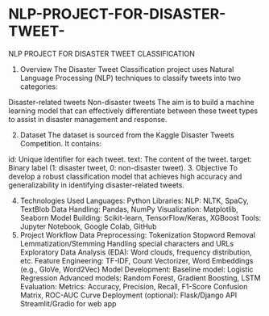 # NLP-PROJECT-FOR-DISASTER-TWEET-
NLP PROJECT FOR DISASTER TWEET CLASSIFICATION 
1. Overview
The Disaster Tweet Classification project uses Natural Language Processing (NLP) techniques to classify tweets into two categories:

Disaster-related tweets
Non-disaster tweets
The aim is to build a machine learning model that can effectively differentiate between these tweet types to assist in disaster management and response.

2. Dataset
The dataset is sourced from the Kaggle Disaster Tweets Competition. It contains:

id: Unique identifier for each tweet.
text: The content of the tweet.
target: Binary label (1: disaster tweet, 0: non-disaster tweet).
3. Objective
To develop a robust classification model that achieves high accuracy and generalizability in identifying disaster-related tweets.

4. Technologies Used
Languages: Python
Libraries:
NLP: NLTK, SpaCy, TextBlob
Data Handling: Pandas, NumPy
Visualization: Matplotlib, Seaborn
Model Building: Scikit-learn, TensorFlow/Keras, XGBoost
Tools: Jupyter Notebook, Google Colab, GitHub
5. Project Workflow
Data Preprocessing:
Tokenization
Stopword Removal
Lemmatization/Stemming
Handling special characters and URLs
Exploratory Data Analysis (EDA):
Word clouds, frequency distribution, etc.
Feature Engineering:
TF-IDF, Count Vectorizer, Word Embeddings (e.g., GloVe, Word2Vec)
Model Development:
Baseline model: Logistic Regression
Advanced models: Random Forest, Gradient Boosting, LSTM
Evaluation:
Metrics: Accuracy, Precision, Recall, F1-Score
Confusion Matrix, ROC-AUC Curve
Deployment (optional):
Flask/Django API
Streamlit/Gradio for web app
